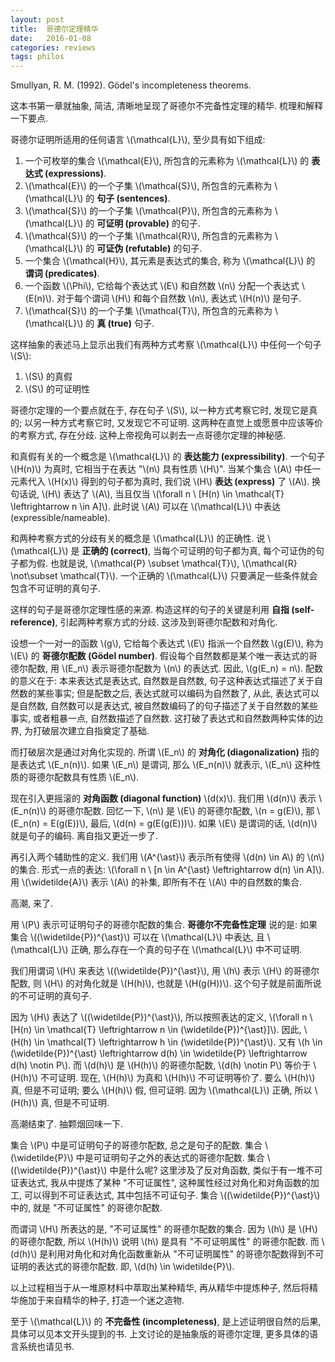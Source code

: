 ```yaml
---
layout: post
title:  哥德尔定理精华
date:   2016-01-08
categories: reviews
tags: philos
---
```


Smullyan, R. M. (1992). Gödel's incompleteness theorems.

这本书第一章就抽象, 简洁, 清晰地呈现了哥德尔不完备性定理的精华. 梳理和解释一下要点.

哥德尔证明所适用的任何语言 \\(\mathcal{L}\\), 至少具有如下组成:

1. 一个可枚举的集合 \\(\mathcal{E}\\), 所包含的元素称为 \\(\mathcal{L}\\) 的 __表达式 (expressions)__.
2. \\(\mathcal{E}\\) 的一个子集 \\(\mathcal{S}\\), 所包含的元素称为 \\(\mathcal{L}\\) 的 __句子 (sentences)__.
3. \\(\mathcal{S}\\) 的一个子集 \\(\mathcal{P}\\), 所包含的元素称为 \\(\mathcal{L}\\) 的 __可证明 (provable)__ 的句子.
4. \\(\mathcal{S}\\) 的一个子集 \\(\mathcal{R}\\), 所包含的元素称为 \\(\mathcal{L}\\) 的 __可证伪 (refutable)__ 的句子.
5. 一个集合 \\(\mathcal{H}\\), 其元素是表达式的集合, 称为 \\(\mathcal{L}\\) 的 __谓词 (predicates)__.
6. 一个函数 \\(\Phi\\), 它给每个表达式 \\(E\\) 和自然数 \\(n\\) 分配一个表达式 \\(E(n)\\). 对于每个谓词 \\(H\\) 和每个自然数 \\(n\\), 表达式 \\(H(n)\\) 是句子.
7. \\(\mathcal{S}\\) 的一个子集 \\(\mathcal{T}\\), 所包含的元素称为 \\(\mathcal{L}\\) 的 __真 (true)__ 句子.

这样抽象的表述马上显示出我们有两种方式考察 \\(\mathcal{L}\\) 中任何一个句子 \\(S\\):

1. \\(S\\) 的真假
2. \\(S\\) 的可证明性

哥德尔定理的一个要点就在于, 存在句子 \\(S\\), 以一种方式考察它时, 发现它是真的; 以另一种方式考察它时, 又发现它不可证明. 这两种在直觉上或愿景中应该等价的考察方式, 存在分歧. 这种上帝视角可以剥去一点哥德尔定理的神秘感.

和真假有关的一个概念是 \\(\mathcal{L}\\) 的 __表达能力 (expressibility)__. 一个句子 \\(H(n)\\) 为真时, 它相当于在表达 "\\(n\\) 具有性质 \\(H\\)". 当某个集合 \\(A\\) 中任一元素代入 \\(H(x)\\) 得到的句子都为真时, 我们说 \\(H\\) __表达 (express)__ 了 \\(A\\). 换句话说, \\(H\\) 表达了 \\(A\\), 当且仅当 \\(\forall n \ [H(n) \in \mathcal{T} \leftrightarrow n \in A]\\). 此时说 \\(A\\) 可以在 \\(\mathcal{L}\\) 中表达 (expressible/nameable).

和两种考察方式的分歧有关的概念是 \\(\mathcal{L}\\) 的正确性. 说 \\(\mathcal{L}\\) 是 __正确的 (correct)__, 当每个可证明的句子都为真, 每个可证伪的句子都为假. 也就是说, \\(\mathcal{P} \subset \mathcal{T}\\), \\(\mathcal{R} \not\subset \mathcal{T}\\). 一个正确的 \\(\mathcal{L}\\) 只要满足一些条件就会包含不可证明的真句子.

这样的句子是哥德尔定理性感的来源. 构造这样的句子的关键是利用 __自指 (self-reference)__, 引起两种考察方式的分歧. 这涉及到哥德尔配数和对角化.

设想一个一对一的函数 \\(g\\), 它给每个表达式 \\(E\\) 指派一个自然数 \\(g(E)\\), 称为 \\(E\\) 的 __哥德尔配数 (Gödel number)__. 假设每个自然数都是某个唯一表达式的哥德尔配数, 用 \\(E_n\\) 表示哥德尔配数为 \\(n\\) 的表达式. 因此, \\(g(E_n) = n\\). 配数的意义在于: 本来表达式是表达式, 自然数是自然数, 句子这种表达式描述了关于自然数的某些事实; 但是配数之后, 表达式就可以编码为自然数了, 从此, 表达式可以是自然数, 自然数可以是表达式, 被自然数编码了的句子描述了关于自然数的某些事实, 或者粗暴一点, 自然数描述了自然数. 这打破了表达式和自然数两种实体的边界, 为打破层次建立自指奠定了基础.

而打破层次是通过对角化实现的. 所谓 \\(E_n\\) 的 __对角化 (diagonalization)__ 指的是表达式 \\(E_n(n)\\). 如果 \\(E_n\\) 是谓词, 那么 \\(E_n(n)\\) 就表示, \\(E_n\\) 这种性质的哥德尔配数具有性质 \\(E_n\\).

现在引入更摇滚的 __对角函数 (diagonal function)__ \\(d(x)\\). 我们用 \\(d(n)\\) 表示 \\(E_n(n)\\) 的哥德尔配数. 回忆一下, \\(n\\) 是 \\(E\\) 的哥德尔配数, \\(n = g(E)\\), 那 \\(E_n(n) = E(g(E))\\), 最后, \\(d(n) = g(E(g(E)))\\). 如果 \\(E\\) 是谓词的话, \\(d(n)\\) 就是句子的编码. 离自指又更近一步了.

再引入两个辅助性的定义. 我们用 \\(A^{\ast}\\) 表示所有使得 \\(d(n) \in A\\) 的 \\(n\\) 的集合. 形式一点的表达: \\(\forall n \ [n \in A^{\ast} \leftrightarrow d(n) \in A]\\). 用 \\(\widetilde{A}\\) 表示 \\(A\\) 的补集, 即所有不在 \\(A\\) 中的自然数的集合.

高潮, 来了.

用 \\(P\\) 表示可证明句子的哥德尔配数的集合. __哥德尔不完备性定理__ 说的是: 如果集合 \\((\widetilde{P})^{\ast}\\) 可以在 \\(\mathcal{L}\\) 中表达, 且 \\(\mathcal{L}\\) 正确, 那么存在一个真的句子在 \\(\mathcal{L}\\) 中不可证明.

我们用谓词 \\(H\\) 来表达 \\((\widetilde{P})^{\ast}\\), 用 \\(h\\) 表示 \\(H\\) 的哥德尔配数, 则 \\(H\\) 的对角化就是 \\(H(h)\\), 也就是 \\(H(g(H))\\). 这个句子就是前面所说的不可证明的真句子.

因为 \\(H\\) 表达了 \\((\widetilde{P})^{\ast}\\), 所以按照表达的定义, \\(\forall n \ [H(n) \in \mathcal{T} \leftrightarrow n \in (\widetilde{P})^{\ast}]\\). 因此, \\(H(h) \in \mathcal{T} \leftrightarrow h \in (\widetilde{P})^{\ast}\\). 又有 \\(h \in (\widetilde{P})^{\ast} \leftrightarrow d(h) \in \widetilde{P} \leftrightarrow d(h) \notin P\\). 而 \\(d(h)\\) 是 \\(H(h)\\) 的哥德尔配数, \\(d(h) \notin P\\) 等价于 \\(H(h)\\) 不可证明. 现在, \\(H(h)\\) 为真和 \\(H(h)\\) 不可证明等价了. 要么 \\(H(h)\\) 真, 但是不可证明; 要么 \\(H(h)\\) 假, 但可证明. 因为 \\(\mathcal{L}\\) 正确, 所以 \\(H(h)\\) 真, 但是不可证明.

高潮结束了. 抽颗烟回味一下.

集合 \\(P\\) 中是可证明句子的哥德尔配数, 总之是句子的配数. 集合 \\(\widetilde{P}\\) 中是可证明句子之外的表达式的哥德尔配数. 集合 \\((\widetilde{P})^{\ast}\\) 中是什么呢? 这里涉及了反对角函数, 类似于有一堆不可证表达式, 我从中提炼了某种 "不可证属性", 这种属性经过对角化和对角函数的加工, 可以得到不可证表达式, 其中包括不可证句子. 集合 \\((\widetilde{P})^{\ast}\\) 中的, 就是 "不可证属性" 的哥德尔配数.

而谓词 \\(H\\) 所表达的是, "不可证属性" 的哥德尔配数的集合. 因为 \\(h\\) 是 \\(H\\) 的哥德尔配数, 所以 \\(H(h)\\) 说明 \\(h\\) 是具有 "不可证明属性" 的哥德尔配数. 而 \\(d(h)\\) 是利用对角化和对角化函数重新从 "不可证明属性" 的哥德尔配数得到不可证明的表达式的哥德尔配数. 即, \\(d(h) \in \widetilde{P}\\).

以上过程相当于从一堆原材料中萃取出某种精华, 再从精华中提炼种子, 然后将精华施加于来自精华的种子, 打造一个迷之造物.

至于 \\(\mathcal{L}\\) 的 __不完备性 (incompleteness)__, 是上述证明很自然的后果, 具体可以见本文开头提到的书. 上文讨论的是抽象版的哥德尔定理, 更多具体的语言系统也请见书.
